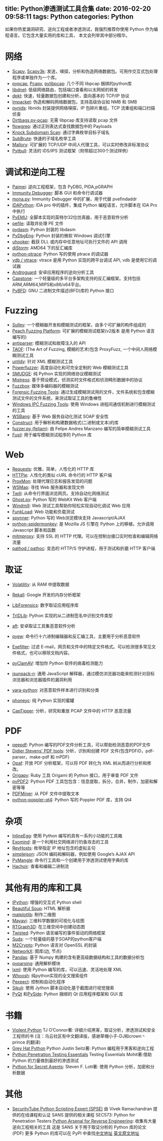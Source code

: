 title: Python渗透测试工具合集
date: 2016-02-20 09:58:11
tags: Python
categories: Python
---
如果你热爱漏洞研究、逆向工程或者渗透测试，我强烈推荐你使用 Python 作为编程语言。它包含大量实用的库和工具，
本文会列举其中部分精华。


# 网络
-   [Scapy](http://secdev.org/projects/scapy), [Scapy3k](http://github.com/phaethon/scapy): 发送，嗅探，分析和伪造网络数据包。可用作交互式包处理程序或单独作为一个库。
-   [pypcap](http://code.google.com/p/pypcap/), [Pcapy](http://oss.coresecurity.com/projects/pcapy.html), [pylibpcap](http://pylibpcap.sourceforge.net/): 几个不同 libpcap 捆绑的python库
-   [libdnet](http://code.google.com/p/libdnet/): 低级网络路由，包括端口查看和以太网帧的转发
-   [dpkt](https://github.com/kbandla/dpkt): 快速，轻量数据包创建和分析，面向基本的 TCP/IP 协议
-   [Impacket](http://oss.coresecurity.com/projects/impacket.html): 伪造和解码网络数据包，支持高级协议如 NMB 和 SMB
-   [pynids](http://jon.oberheide.org/pynids/): libnids 封装提供网络嗅探，IP 包碎片重组，TCP 流重组和端口扫描侦查 
-   [Dirtbags py-pcap](http://dirtbags.net/py-pcap.html): 无需 libpcap 库支持读取 pcap 文件
-   [flowgrep](http://monkey.org/~jose/software/flowgrep/):  通过正则表达式查找数据包中的 Payloads
-   [Knock Subdomain Scan](https://github.com/guelfoweb/knock): 通过字典枚举目标子域名
-   [SubBrute](https://github.com/TheRook/subbrute): 快速的子域名枚举工具
-   [Mallory](https://bitbucket.org/IntrepidusGroup/mallory): 可扩展的 TCP/UDP 中间人代理工具，可以实时修改非标准协议
-   [Pytbull](http://pytbull.sourceforge.net/): 灵活的 IDS/IPS 测试框架（附带超过300个测试样例）

# 调试和逆向工程

-   [Paimei](https://github.com/OpenRCE/paimei): 逆向工程框架，包含 PyDBG, PIDA,pGRAPH
-   [Immunity Debugger](http://debugger.immunityinc.com/): 脚本 GUI 和命令行调试器 
-   [mona.py](https://www.corelan.be/index.php/2011/07/14/mona-py-the-manual/): Immunity Debugger 中的扩展，用于代替 pvefindaddr
-   [IDAPython](https://github.com/idapython/src): IDA pro 中的插件，集成 Python 编程语言，允许脚本在 IDA Pro 中执行
-   [PyEMU](http://code.google.com/p/pyemu/): 全脚本实现的英特尔32位仿真器，用于恶意软件分析 
-   [pefile](https://github.com/erocarrera/pefile): 读取并处理 PE 文件
-   [pydasm](http://code.google.com/p/libdasm/source/browse/trunk/pydasm/pydasm.c): Python 封装的 libdasm
-   [PyDbgEng](http://pydbgeng.sourceforge.net/): Python 封装的微软 Windows 调试引擎
-   [uhooker](http://oss.coresecurity.com/projects/uhooker.htm): 截获 DLL 或内存中任意地址可执行文件的 API 调用
-   [diStorm](http://www.ragestorm.net/distorm/): AMD64 下的反汇编库
-   [python-ptrace](http://python-ptrace.readthedocs.org/): Python 写的使用 ptrace 的调试器
-   [vdb / vtrace](http://code.google.com/p/vdebug/): vtrace 是用 Python 实现的跨平台调试 API, vdb 是使用它的调试器
-   [Androguard](https://github.com/androguard/androguard): 安卓应用程序的逆向分析工具
-   [Capstone](http://www.capstone-engine.org/): 一个轻量级的多平台多架构支持的反汇编框架。支持包括ARM,ARM64,MIPS和x86/x64平台。
-   [PyBFD](https://github.com/Groundworkstech/pybfd/): GNU 二进制文件描述(BFD)库的 Python 接口

# Fuzzing

-   [Sulley](https://github.com/OpenRCE/sulley): 一个模糊器开发和模糊测试的框架，由多个可扩展的构件组成的
-   [Peach Fuzzing Platform](http://peachfuzz.sourceforge.net/): 可扩展的模糊测试框架(v2版本 是用 Python 语言编写的)
-   [antiparser](http://antiparser.sourceforge.net/): 模糊测试和故障注入的 API
-   [TAOF](http://sourceforge.net/projects/taof/): (The Art of Fuzzing, 模糊的艺术)包含 ProxyFuzz, 一个中间人网络模糊测试工具
-   [untidy](http://untidy.sourceforge.net/): 针对 XML 模糊测试工具
-   [Powerfuzzer](http://www.powerfuzzer.com/): 高度自动化和可完全定制的 Web 模糊测试工具
-   [SMUDGE](http://www.fuzzing.org/wp-content/SMUDGE.zip): 纯 Python 实现的网络协议模糊测试
-   [Mistress](http://www.packetstormsecurity.org/fuzzer/mistress.rar): 基于预设模式，侦测实时文件格式和侦测畸形数据中的协议
-   [Fuzzbox](https://isecpartners.com/tools/application-security/fuzzbox.aspx): 媒体多编码器的模糊测试
-   [Forensic Fuzzing
    Tools](https://isecpartners.com/tools/application-security/forensic-fuzzing-tools.aspx): 通过生成模糊测试用的文件，文件系统和包含模糊测试文件的文件系统，来测试取证工具的鲁棒性
-   [Windows IPC Fuzzing
    Tools](https://isecpartners.com/tools/application-security/windows-ipc-fuzzing-tools.aspx): 使用 Windows 进程间通信机制进行模糊测试的工具
-   [WSBang](https://www.isecpartners.com/tools/application-security/wsbang.aspx): 基于 Web 服务自动化测试 SOAP 安全性
-   [Construct](http://construct.readthedocs.org/): 用于解析和构建数据格式(二进制或文本)的库
-   [fuzzer.py
    (feliam)](http://sites.google.com/site/felipeandresmanzano/fuzzer.py?attredirects=0): 由 Felipe Andres Manzano 编写的简单模糊测试工具
-   [Fusil](http://fusil.readthedocs.org/): 用于编写模糊测试程序的 Python 库

# Web

-   [Requests](http://python-requests.org/): 优雅，简单，人性化的 HTTP 库
-   [HTTPie](http://httpie.org): 人性化的类似 cURL 命令行的 HTTP 客户端
-   [ProxMon](https://www.isecpartners.com/tools/application-security/proxmon.aspx): 处理代理日志和报告发现的问题
-   [WSMap](https://www.isecpartners.com/tools/application-security/wsmap.aspx): 寻找 Web 服务器和发现文件
-   [Twill](http://twill.idyll.org/): 从命令行界面浏览网页。支持自动化网络测试
-   [Ghost.py](http://jeanphix.me/Ghost.py/): Python 写的 WebKit Web 客户端
-   [Windmill](http://www.getwindmill.com/): Web 测试工具帮助你轻松实现自动化调试 Web 应用
-   [FunkLoad](http://funkload.nuxeo.org/): Web 功能和负载测试
-   [spynner](https://github.com/makinacorpus/spynner): Python 写的 Web浏览模块支持 Javascript/AJAX
-   [python-spidermonkey](http://code.google.com/p/python-spidermonkey/): 是 Mozilla JS 引擎在 Python 上的移植，允许调用 Javascript 脚本和函数
-   [mitmproxy](http://mitmproxy.org/): 支持 SSL 的 HTTP 代理。可以在控制台接口实时检查和编辑网络流量
-   [pathod / pathoc](http://pathod.net/): 变态的 HTTP/S 守护进程，用于测试和折磨 HTTP 客户端

# 取证

-   [Volatility](http://www.volatilityfoundation.org/): 从 RAM 中提取数据
-   [Rekall](http://www.rekall-forensic.com): Google 开发的内存分析框架
-   [LibForensics](http://code.google.com/p/libforensics/): 数字取证应用程序库
-   [TrIDLib](http://mark0.net/code-tridlib-e.html): Python 实现的从二进制签名中识别文件类型
-   [aft](http://code.google.com/p/aft/): 安卓取证工具集恶意软件分析

-   [pyew](https://github.com/joxeankoret/pyew): 命令行十六进制编辑器和反汇编工具，主要用于分析恶意软件
-   [Exefilter](http://www.decalage.info/exefilter): 过滤 E-mail，网页和文件中的特定文件格式。可以检测很多常见文件格式，也可以移除文档内容。
-   [pyClamAV](http://xael.org/norman/python/pyclamav/index.html): 增加你 Python 软件的病毒检测能力
-   [jsunpack-n](https://github.com/urule99/jsunpack-n): 通用 JavaScript 解释器，通过模仿浏览器功能来检测针对目标浏览器和浏览器插件的漏洞利用
-   [yara-python](https://github.com/plusvic/yara/tree/master/yara-python): 对恶意软件样本进行识别和分类
-   [phoneyc](https://github.com/honeynet/phoneyc): 纯 Python 实现的蜜罐
-   [CapTipper](https://github.com/omriher/CapTipper): 分析，研究和重放 PCAP 文件中的 HTTP 恶意流量

# PDF

-   [peepdf](http://eternal-todo.com/tools/peepdf-pdf-analysis-tool): Python 编写的PDF文件分析工具，可以帮助检测恶意的PDF文件
-   [Didier Stevens' PDF
    tools](http://blog.didierstevens.com/programs/pdf-tools): 分析，识别和创建 PDF 文件(包含PDFiD，pdf-parser，make-pdf 和 mPDF)
-   [Opaf](http://code.google.com/p/opaf/): 开放 PDF 分析框架，可以将 PDF 转化为 XML 树从而进行分析和修改。
-   [Origapy](http://www.decalage.info/python/origapy): Ruby 工具 Origami 的 Python 接口，用于审查 PDF 文件  
-   [pyPDF2](http://mstamy2.github.io/PyPDF2/): Python PDF 工具包包含：信息提取，拆分，合并，制作，加密和解密等等
-   [PDFMiner](http://www.unixuser.org/~euske/python/pdfminer/index.html): 从 PDF 文件中提取文本
-   [python-poppler-qt4](https://github.com/wbsoft/python-poppler-qt4): Python 写的 Poppler PDF 库，支持 Qt4

# 杂项

-   [InlineEgg](http://oss.coresecurity.com/projects/inlineegg.html): 使用 Python 编写的具有一系列小功能的工具箱
-   [Exomind](http://corelabs.coresecurity.com/index.php?module=Wiki&action=view&type=tool&name=Exomind): 是一个利用社交网络进行钓鱼攻击的工具
-   [RevHosts](http://www.securityfocus.com/tools/3851): 枚举指定 IP 地址包含的虚拟主句
-   [simplejson](https://github.com/simplejson/simplejson/): JSON 编码和解码器，例如使用 Google’s AJAX API
-   [PyMangle](http://code.google.com/p/pymangle/): 命令行工具和一个创建用于渗透测试使用字典的库
-   [Hachoir](https://bitbucket.org/haypo/hachoir/wiki/Home): 查看和编辑二进制流

# 其他有用的库和工具

-   [IPython](http://ipython.scipy.org/): 增强的交互式 Python shell
-   [Beautiful Soup](http://www.crummy.com/software/BeautifulSoup/): HTML 解析器
-   [matplotlib](http://matplotlib.sourceforge.net/): 制作二维图
-   [Mayavi](http://code.enthought.com/projects/mayavi/): 三维科学数据的可视化与绘图
-   [RTGraph3D](http://www.secdev.org/projects/rtgraph3d/): 在三维空间中创建动态图
-   [Twisted](http://twistedmatrix.com/): Python 语言编写的事件驱动的网络框架
-   [Suds](https://fedorahosted.org/suds/): 一个轻量级的基于SOAP的python客户端
-   [M2Crypto](http://chandlerproject.org/bin/view/Projects/MeTooCrypto):  Python 语言对 OpenSSL 的封装
-   [NetworkX](http://networkx.lanl.gov/): 图库(边, 节点)
-   [Pandas](http://pandas.pydata.org/): 基于 Numpy 构建的含有更高级数据结构和工具的数据分析包
-   [pyparsing](http://pyparsing.wikispaces.com/): 通用解析模块
-   [lxml](http://lxml.de/): 使用 Python 编写的库，可以迅速、灵活地处理 XML
-   [Whoosh](https://bitbucket.org/mchaput/whoosh/): 纯python实现的全文搜索组件
-   [Pexpect](https://github.com/pexpect/pexpect): 控制和自动化程序
-   [Sikuli](http://groups.csail.mit.edu/uid/sikuli/): 使用 Jython 脚本自动化基于截图进行视觉搜索
-   [PyQt](http://www.riverbankcomputing.co.uk/software/pyqt)  和[PySide](http://www.pyside.org/): Python 捆绑的 Qt 应用程序框架和 GUI 库

# 书籍

-   [Violent Python](https://www.elsevier.com/books/violent-python/unknown/978-1-59749-957-6) TJ O’Connor著: 详细介绍黑客，取证分析，渗透测试和安全工程师的书 (注：乌云社区有中文翻译版，感谢草帽小子-DJ和crown丶prince 的翻译)
-   [Grey Hat Python](http://www.nostarch.com/ghpython.htm) Python Justin Seitz著: Python 编程用于黑客和逆向工程
-   [Python Penetration Testing Essentials](https://www.packtpub.com/networking-and-servers/python-penetration-testing-essentials) Testing Essentials Mohit著:借助 Python 的力量做到最好的渗透测试
-   [Python for Secret Agents](https://www.packtpub.com/hardware-and-creative/python-secret-agents): Steven F. Lott著: 使用 Python 分析，加密和分析数据

# 其他

-   [SecurityTube Python Scripting Expert (SPSE)](http://www.securitytube-training.com/online-courses/securitytube-python-scripting-expert/) 由 Vivek Ramachandran 提供的在线课程和认证
SANS 提供的相关课程 SEC573: Python for Penetration Testers
[Python Arsenal for Reverse Engineering](http://pythonarsenal.erpscan.com/): 收集有大量逆向工程相关的工具
这是 SANS 关于用于取证分析的 Python 库的论文 (PDF)
更多 Python 的库可以在 PyPI 中查找[中文地址](https://github.com/dloss/python-pentest-tools) [英文原文地址](https://github.com/dloss/python-pentest-tools)
